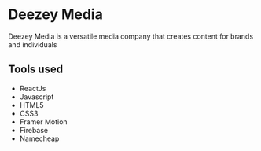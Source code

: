 # Deezey Media

Deezey Media is a versatile media company that creates content for brands and individuals

## Tools used

<ul>
<li>ReactJs</li>
<li>Javascript</li>
<li>HTML5</li>
<li>CSS3</li>
<li>Framer Motion</li>
<li>Firebase</li>
<li>Namecheap</li>
</ul>
